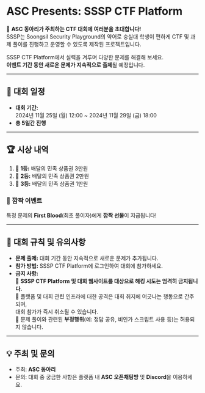 # ASC Presents: SSSP CTF Platform

🌟 **ASC 동아리가 주최하는 CTF 대회에 여러분을 초대합니다!**  
SSSP는 Soongsil Security Playground의 약어로 숭실대 학생이 편하게 CTF 및 과제 풀이를 진행하고 운영할 수 있도록 제작된 프로젝트입니다.

SSSP CTF Platform에서 실력을 겨루며 다양한 문제를 해결해 보세요.  
**이벤트 기간 동안 새로운 문제가 지속적으로 출제**될 예정입니다.

---

## 📅 대회 일정
- **대회 기간:**  
  2024년 11월 25일 (월) 12:00 ~ 2024년 11월 29일 (금) 18:00  
- **총 5일간 진행**

---

## 🏆 시상 내역
1. 🥇 **1등:** 배달의 민족 상품권 3만원  
2. 🥈 **2등:** 배달의 민족 상품권 2만원  
3. 🥉 **3등:** 배달의 민족 상품권 1만원  

### 🎁 깜짝 이벤트
특정 문제의 **First Blood**(최초 풀이자)에게 **깜짝 선물**이 지급됩니다!  

---

## 📌 대회 규칙 및 유의사항
- **문제 출제:** 대회 기간 동안 지속적으로 새로운 문제가 추가됩니다.  
- **참가 방법:** SSSP CTF Platform에 로그인하여 대회에 참가하세요.  
- **금지 사항:**  
  🔹 **SSSP CTF Platform 및 대회 웹사이트를 대상으로 해킹 시도는 엄격히 금지됩니다.**  
  🔹 플랫폼 및 대회 관련 인프라에 대한 공격은 대회 취지에 어긋나는 행동으로 간주되며,  
     대회 참가가 즉시 취소될 수 있습니다.  
  🔹 문제 풀이와 관련된 **부정행위**(예: 정답 공유, 비인가 스크립트 사용 등)는 허용되지 않습니다.  

---

## 💡 주최 및 문의
- 주최: **ASC 동아리**  
- 문의: 대회 중 궁금한 사항은 플랫폼 내 **ASC 오픈채팅방** 및 **Discord**을 이용하세요.  

